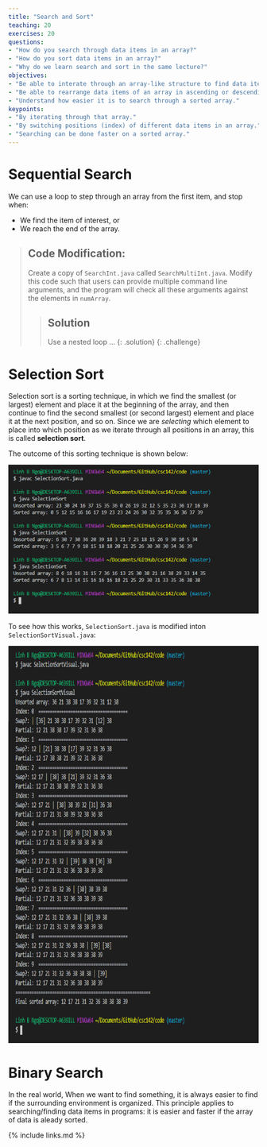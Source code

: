 ```yaml
---
title: "Search and Sort"
teaching: 20
exercises: 20
questions:
- "How do you search through data items in an array?"
- "How do you sort data items in an array?"
- "Why do we learn search and sort in the same lecture?"
objectives:
- "Be able to interate through an array-like structure to find data items."
- "Be able to rearrange data items of an array in ascending or descending orders."
- "Understand how easier it is to search through a sorted array."
keypoints:
- "By iterating through that array."
- "By switching positions (index) of different data items in an array."
- "Searching can be done faster on a sorted array."
---
```


# Sequential Search

We can use a loop to step through an array from the first item, and stop when:
- We find the item of interest, or
- We reach the end of the array. 

<script src="https://gist.github.com/linhbngo/d4dcf56c9d764b7f444e1452fcddc045.js?file=SearchInt.java"></script>

> ## Code Modification:
> 
> Create a copy of `SearchInt.java` called `SearchMultiInt.java`. Modify this code such 
> that users can provide multiple command line arguments, 
> and the program will check all these arguments against the elements in `numArray`.
>
> > ## Solution
> >  Use a nested loop ...
> {: .solution}
{: .challenge}

# Selection Sort 

Selection sort is a sorting technique, in which we find the smallest (or largest) element
and place it at the beginning of the array, and then continue to find the second smallest
(or second largest) element and place it at the next position, and so on. Since we are 
*selecting* which element to place into which position as we iterate through all positions
in an array, this is called **selection sort**.

<script src="https://gist.github.com/linhbngo/d4dcf56c9d764b7f444e1452fcddc045.js?file=SelectionSort.java"></script>

The outcome of this sorting technique is shown below:

<img src="../fig/arrays-04/SelectionSort.PNG" alt="Compile and Run SelectionSort.java" style="height:300px">

To see how this works, `SelectionSort.java` is modified inton `SelectionSortVisual.java`:

<script src="https://gist.github.com/linhbngo/d4dcf56c9d764b7f444e1452fcddc045.js?file=SelectionSortVisual.java"></script>

<img src="../fig/arrays-04/SelectionSortVisual.PNG" alt="Compile and Run SelectionSortVisual.java" style="height:800px">


# Binary Search

In the real world, When we want to find something, it is always easier to find if the 
surrounding environment is organized. This principle applies to searching/finding data
items in programs: it is easier and faster if the array of data is aleady sorted. 

<script src="https://gist.github.com/linhbngo/d4dcf56c9d764b7f444e1452fcddc045.js?file=BinarySearch.java"></script>


{% include links.md %}
